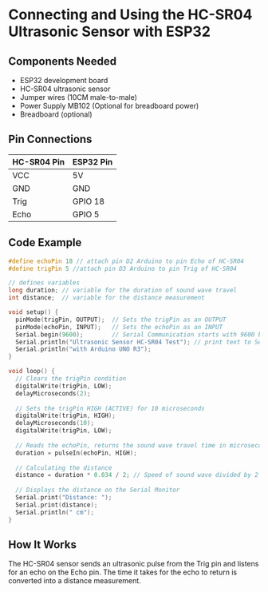 # Connecting and Using the HC-SR04 Ultrasonic Sensor with ESP32

## Components Needed
- ESP32 development board
- HC-SR04 ultrasonic sensor
- Jumper wires (10CM male-to-male)
- Power Supply MB102 (Optional for breadboard power)
- Breadboard (optional)

## Pin Connections

| HC-SR04 Pin | ESP32 Pin |
|-------------|-----------|
| VCC         | 5V        |
| GND         | GND       |
| Trig        | GPIO 18   |
| Echo        | GPIO 5    |

## Code Example

```cpp
#define echoPin 18 // attach pin D2 Arduino to pin Echo of HC-SR04
#define trigPin 5 //attach pin D3 Arduino to pin Trig of HC-SR04

// defines variables
long duration; // variable for the duration of sound wave travel
int distance;  // variable for the distance measurement

void setup() {
  pinMode(trigPin, OUTPUT);  // Sets the trigPin as an OUTPUT
  pinMode(echoPin, INPUT);   // Sets the echoPin as an INPUT
  Serial.begin(9600);        // Serial Communication starts with 9600 baudrate speed
  Serial.println("Ultrasonic Sensor HC-SR04 Test"); // print text to Serial Monitor
  Serial.println("with Arduino UNO R3");
}

void loop() {
  // Clears the trigPin condition
  digitalWrite(trigPin, LOW);
  delayMicroseconds(2);
  
  // Sets the trigPin HIGH (ACTIVE) for 10 microseconds
  digitalWrite(trigPin, HIGH);
  delayMicroseconds(10);
  digitalWrite(trigPin, LOW);
  
  // Reads the echoPin, returns the sound wave travel time in microseconds
  duration = pulseIn(echoPin, HIGH);
  
  // Calculating the distance
  distance = duration * 0.034 / 2; // Speed of sound wave divided by 2 (go and back)
  
  // Displays the distance on the Serial Monitor
  Serial.print("Distance: ");
  Serial.print(distance);
  Serial.println(" cm");
}
```

## How It Works
The HC-SR04 sensor sends an ultrasonic pulse from the Trig pin and listens for an echo on the Echo pin. The time it takes for the echo to return is converted into a distance measurement.
